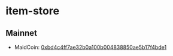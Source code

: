 # item-store

## Mainnet
- MaidCoin: [0xbd4c4ff7ae32b0a100b004838850ae5b17f4bde1](https://etherscan.io/address/0xbd4c4ff7ae32b0a100b004838850ae5b17f4bde1)
